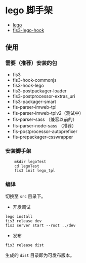 # lego 脚手架

* [lego](http://lego.imweb.io/)
* [fis3-lego-hook](https://github.com/imweb/fis3-hook-lego)

## 使用
### 需要（推荐）安装的包
* fis3
* fis3-hook-commonjs
* fis3-hook-lego
* fis3-postpackager-loader
* fis3-postprocessor-extras_uri
* fis3-packager-smart
* fis-parser-imweb-tpl
* fis-parser-imweb-tplv2（测试中）
* fis-parser-sass （兼容以前的）
* fis-parser-node-sass （推荐）
* fis-postprocessor-autoprefixer
* fis-prepackager-csswrapper

### 安装脚手架

```
    mkdir legoTest
    cd legoTest
    fis3 init lego_tpl
```

### 编译
切换至 `src` 目录下。

* 开发调试
```
lego install
fis3 release dev
fis3 server start --root ../dev
```

* 发布
```
fis3 release dist
```
生成的 `dist` 目录即为可发布版本。
